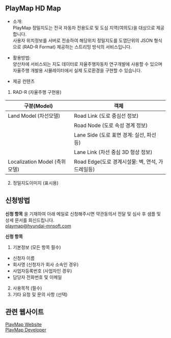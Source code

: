 ## PlayMap HD Map

- 소개:  
PlayMap 정밀지도는 전국 자동차 전용도로 및 도심 지역(여의도)을 대상으로 제공합니다.  
사용자 위치정보를 서버로 전송하여 해당위치 정밀지도를 도엽단위의 JSON 형식으로 (RAD-R Format) 제공하는 스트리밍 방식의 서비스입니다.  

- 활용방법:  
양산차에 서비스되는 지도 데이터로 자율주행자동차 연구개발에 사용할 수 있으며 자율주행 개발용 시뮬레이터에서 실제 도로환경을 구현할 수 있습니다.

- 제공 컨텐츠  

1) RAD-R (자율주행 구현용)

|**구분(Model)**|**객체**|
|------|---|
|Land Model (차선모델) |Road Link (도로 중심선 정보)|
| |Road Node (도로 속성 경계 정보)|
| |Lane Side (도로 표면 경계: 실선, 파선 등)|
| |Lane Link (차선 중심 3D 형상 정보)|
|Localization Model (측위 모델)|Road Edge(도로 경계시설물: 벽, 연석, 가드레일등)|

2) 정밀지도이미지 (표시용)


## 신청방법

**신청 항목** 을 기재하여 아래 메일로 신청해주시면 약관동의서 전달 및 심사 후 샘플 및 상세 문서를 회신드립니다.  
playmap@hyundai-mnsoft.com

**신청 항목**
1. 기본정보 (모든 항목 필수)
- 신청자 이름
- 회사명 (신청자가 회사 소속인 경우)
- 사업자등록번호 (사업자인 경우)
- 담당자 전화번호 및 이메일

2. 사용목적 (필수)
3. 기타 요청 및 문의 사항 (선택)

## 관련 웹사이트

[PlayMap Website](https://playmap.hyundai-mnsoft.com/)  
[PlayMap Developer](https://developers.hyundai-mnsoft.com/)


